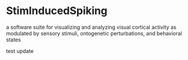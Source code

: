# StimInducedSpiking
a software suite for visualizing and analyzing visual cortical activity as modulated by sensory stimuli, ontogenetic perturbations, and behavioral states

test update
